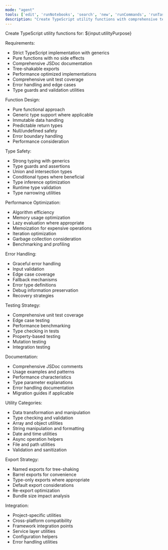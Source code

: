 ```yaml
---
mode: "agent"
tools: ['edit', 'runNotebooks', 'search', 'new', 'runCommands', 'runTasks', 'usages', 'vscodeAPI', 'think', 'problems', 'changes', 'testFailure', 'openSimpleBrowser', 'fetch', 'githubRepo', 'extensions', 'todos', 'runTests', 'sequentialthinking', 'review', 'reviewStaged', 'reviewUnstaged', 'websearch']
description: "Create TypeScript utility functions with comprehensive testing"
---
```


Create TypeScript utility functions for: ${input:utilityPurpose}

Requirements:

- Strict TypeScript implementation with generics
- Pure functions with no side effects
- Comprehensive JSDoc documentation
- Tree-shakable exports
- Performance optimized implementations
- Comprehensive unit test coverage
- Error handling and edge cases
- Type guards and validation utilities

Function Design:

- Pure functional approach
- Generic type support where applicable
- Immutable data handling
- Predictable return types
- Null/undefined safety
- Error boundary handling
- Performance consideration

Type Safety:

- Strong typing with generics
- Type guards and assertions
- Union and intersection types
- Conditional types where beneficial
- Type inference optimization
- Runtime type validation
- Type narrowing utilities

Performance Optimization:

- Algorithm efficiency
- Memory usage optimization
- Lazy evaluation where appropriate
- Memoization for expensive operations
- Iteration optimization
- Garbage collection consideration
- Benchmarking and profiling

Error Handling:

- Graceful error handling
- Input validation
- Edge case coverage
- Fallback mechanisms
- Error type definitions
- Debug information preservation
- Recovery strategies

Testing Strategy:

- Comprehensive unit test coverage
- Edge case testing
- Performance benchmarking
- Type checking in tests
- Property-based testing
- Mutation testing
- Integration testing

Documentation:

- Comprehensive JSDoc comments
- Usage examples and patterns
- Performance characteristics
- Type parameter explanations
- Error handling documentation
- Migration guides if applicable

Utility Categories:

- Data transformation and manipulation
- Type checking and validation
- Array and object utilities
- String manipulation and formatting
- Date and time utilities
- Async operation helpers
- File and path utilities
- Validation and sanitization

Export Strategy:

- Named exports for tree-shaking
- Barrel exports for convenience
- Type-only exports where appropriate
- Default export considerations
- Re-export optimization
- Bundle size impact analysis

Integration:

- Project-specific utilities
- Cross-platform compatibility
- Framework integration points
- Service layer utilities
- Configuration helpers
- Error handling utilities
